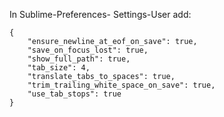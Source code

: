 
In Sublime-Preferences- Settings-User add:

```
{
	"ensure_newline_at_eof_on_save": true,
	"save_on_focus_lost": true,
	"show_full_path": true,
	"tab_size": 4,
	"translate_tabs_to_spaces": true,
	"trim_trailing_white_space_on_save": true,
	"use_tab_stops": true
}
```
